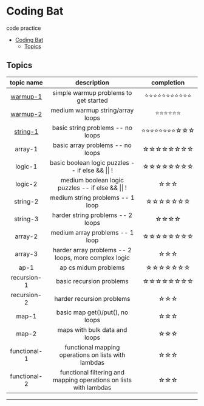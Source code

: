 # Coding Bat
code practice

- [Coding Bat](#coding-bat)
  - [Topics](#topics)

<!-- white star: ☆ | yellow star:⭐ -->
## Topics
topic name|description|completion
:-:|:-:|:-:
[warmup-1](./WarmUp01/README.md#codingbat---warmup-1)|simple warmup problems to get started|⭐⭐⭐⭐⭐⭐⭐⭐⭐⭐⭐
[warmup-2](./WarmUp02/README.md#codingbat---warmup-2)|medium warmup string/array loops|⭐⭐⭐⭐⭐⭐
[string-1](./String01/README.md#codingbat---string-1)|basic string problems -- no loops|⭐⭐⭐⭐⭐⭐⭐⭐☆☆☆
array-1|basic array problems -- no loops|☆☆☆☆☆☆☆☆
logic-1|basic boolean logic puzzles -- if else && \|\| !|☆☆☆☆☆☆☆☆
logic-2|medium boolean logic puzzles -- if else && \|\| !|☆☆☆
string-2|medium string problems -- 1 loop|☆☆☆☆☆☆☆
string-3|harder string problems -- 2 loops|☆☆☆☆
array-2|medium array problems -- 1 loop|☆☆☆☆☆☆☆☆
array-3|harder array problems -- 2 loops, more complex logic|☆☆☆
ap-1|ap cs midum problems|☆☆☆☆☆☆☆
recursion-1|basic recursion problems|☆☆☆☆☆☆☆☆
recursion-2|harder recursion problems|☆☆☆
map-1|basic map get()/put(), no loops|☆☆☆
map-2|maps with bulk data and loops|☆☆☆
functional-1|functional mapping operations on lists with lambdas|☆☆☆
functional-2|functional filtering and mapping operations on lists with lambdas|☆☆☆
<hr>
